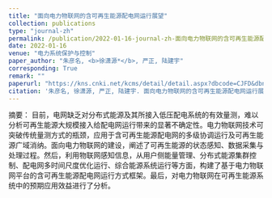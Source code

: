 ```yaml
---
title: "面向电力物联网的含可再生能源配电网运行展望"
collection: publications
type: "journal-zh"
permalink: /publication/2022-01-16-journal-zh-面向电力物联网的含可再生能源配电网运行展望
date: 2022-01-16
venue: "电力系统保护与控制"
paper_author: "朱彦名, <b>徐潇源*</b>, 严正, 陆建宇"
corresponding: True
remark: ""
paperurl: "https://kns.cnki.net/kcms/detail/detail.aspx?dbcode=CJFD&dbname=CJFDLAST2022&filename=JDQW202202020&uniplatform=NZKPT&v=qj9s9BM03maXWHkB6fdRGcZmDkf1DukmGBQnIhZ3eT5nbudeXcmIXaQWOGPmINXp"
citation: '朱彦名, 徐潇源, 严正, 陆建宇. 面向电力物联网的含可再生能源配电网运行展望[J]. 电力系统保护与控制, 2022, 50(02): 176-187.'
---
```


摘要：
目前，电网缺乏对分布式能源及其所接入低压配电系统的有效量测，难以分析可再生能源大规模接入给配电网运行带来的显著不确定性。电力物联网技术可突破传统量测方式的瓶颈，应用于含可再生能源配电网的多级协调运行及可再生能源广域消纳。面向电力物联网的建设，阐述了可再生能源的状态感知、数据采集与处理过程。然后，利用物联网感知信息，从用户侧能量管理、分布式能源集群控制、配电网多时间尺度优化运行、综合能源系统运行等方面，构建了基于电力物联网平台的含可再生能源配电网运行方式框架。最后，对电力物联网在可再生能源系统中的预期应用效益进行了分析。
